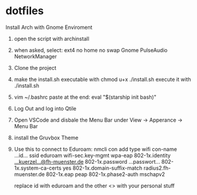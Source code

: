# dotfiles

Install Arch with Gnome Enviroment
1. open the script with
    archinstall
2. when asked, select:
   ext4
   no home
   no swap
   Gnome
   PulseAudio
   NetworkManager

1. Clone the project
2. make the install.sh executable with
   chmod u+x ./install.sh
   execute it with ./install.sh
3. vim ~/.bashrc
   paste at the end: eval "$(starship init bash)"
5. Log Out and log into Qtile
6. Open VSCode and disbale the Menu Bar under View -> Apperance -> Menu Bar
7. install the Gruvbox Theme
8. Use this to connect to Eduroam:
    nmcli con add type wifi con-name ...id... ssid eduroam wifi-sec.key-mgmt wpa-eap 802-1x.identity ...kuerzel...@fh-muenster.de 802-1x.password ...passwort... 802-1x.system-ca-certs yes 802-1x.domain-suffix-match radius2.fh-muenster.de 802-1x.eap peap 802-1x.phase2-auth mschapv2

   replace id with eduroam and the other <> with your personal stuff
